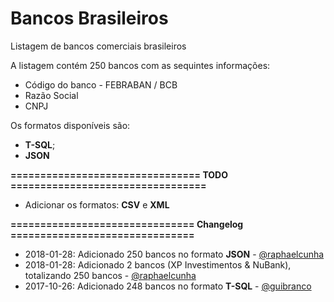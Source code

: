# Bancos Brasileiros
Listagem de bancos comerciais brasileiros

A listagem contém 250 bancos com as sequintes informações:

 - Código do banco - FEBRABAN / BCB
 - Razão Social
 - CNPJ
 
 Os formatos disponíveis são: 
 - **T-SQL**;
 - **JSON**

 **================================ TODO =================================**
- Adicionar os formatos: **CSV** e **XML**

 **=============================== Changelog ===============================**

- 2018-01-28: Adicionado 250 bancos no formato **JSON** - [@raphaelcunha](https://github.com/raphaelcunha)
- 2018-01-28: Adicionado 2 bancos (XP Investimentos & NuBank), totalizando 250 bancos - [@raphaelcunha](https://github.com/raphaelcunha)
- 2017-10-26: Adicionado 248 bancos no formato **T-SQL** - [@guibranco](https://github.com/guibranco)
